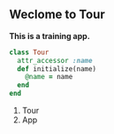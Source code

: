 ## Weclome to Tour

**This is a training app.**

```rb
class Tour
  attr_accessor :name
  def initialize(name)
    @name = name
  end
end
```

1. Tour
2. App

